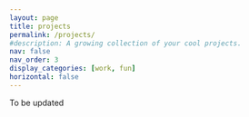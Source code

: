```yaml
---
layout: page
title: projects
permalink: /projects/
#description: A growing collection of your cool projects.
nav: false
nav_order: 3
display_categories: [work, fun]
horizontal: false
---
```


To be updated

